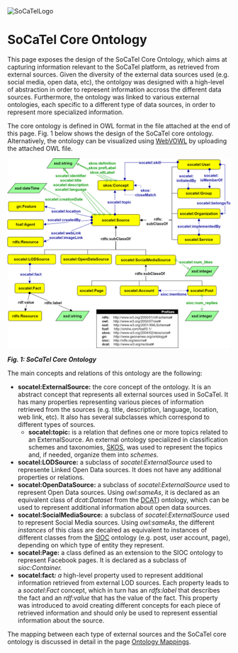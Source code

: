 <img src="https://platform.socatel.eu/images/socatel-logo.png" alt="SoCaTelLogo" width="250" />

# **SoCaTel Core Ontology**

This page exposes the design of the SoCaTel Core Ontology, which aims at capturing information relevant to the SoCaTel platform, as retrieved from external sources. Given the diversity of the external data sources used (e.g. social media, open data, etc), the ontolgoy was designed with a high-level of abstraction in order to represent information accross the different data sources. Furthermore, the ontology was linked to various external ontologies, each specific to a different type of data sources, in order to represent more specialized information.

The core ontology is defined in OWL format in the file attached at the end of this page. Fig. 1 below shows the design of the SoCaTel core ontology. Alternatively, the ontology can be visualized using  [WebVOWL](http://www.visualdataweb.de/webvowl/) by uploading the attached OWL file.

![SoCaTel Ontology](resources/SoCaTelOntology.png)

**_Fig. 1: SoCaTel Core Ontology_**

The main concepts and relations of this ontology are the following:

-   **socatel:ExternalSource:**  the core concept of the ontology. It is an abstract concept that represents all external sources used in SoCaTel. It has many properties representing various pieces of information retrieved from the sources (e.g. title, description, language, location, web link, etc). It also has several subclasses which correspond to different types of sources.  
    -   **socatel:topic:**  is a relation that defines one or more topics related to an ExternalSource. An external ontology specialized in classification schemes and taxonomies,  [SKOS](https://www.w3.org/2004/02/skos/), was used to represent the topics and, if needed, organize them into  _schemes._
-   **socatel:LODSource:**  a subclass of _socatel:ExternalSource_  used to represente Linked Open Data sources. It does not have any additional properties or relations.
-   **socatel:OpenDataSource:**  a subclass of _socatel:ExternalSource_  used to represent Open Data sources. Using _owl:sameAs_, it is declared as an equivalent class of  _dcat:Dataset_ from the  [DCAT](ExternalOntologies.md#dcat-open-data-sources)) ontology, which can be used to represent additional information about open data sources.
-   **socatel:SocialMediaSource:**  a subclass of _socatel:ExternalSource_ used to represent Social Media sources. Using _owl:sameAs_, the different _instances_ of this class are decalred as equivalent to instances of different classes from the  [SIOC](ExternalOntologies.md#sioc-social-media-sources)  ontology (e.g. post, user account, page), depending on which type of entity they represent.
-   **socatel:Page:** a class defined as an extension to the SIOC ontology to represent Facebook pages. It is declared as a subclass of _sioc:Container._
-   **socatel:fact**_**:** a_ high-level property used to represent additional information retrieved from external LOD sources. Each property leads to a _socatel:Fact_ concept, which in turn has an _rdfs:label_ that describes the fact and an _rdf:value_ that has the value of the fact. This property was introduced to avoid creating different concepts for each piece of retrieved information and should only be used to represent essential information about the source.

The mapping between each type of external sources and the SoCaTel core ontology is discussed in detail in the page  [Ontology Mappings](OntologyMappings.md).
 